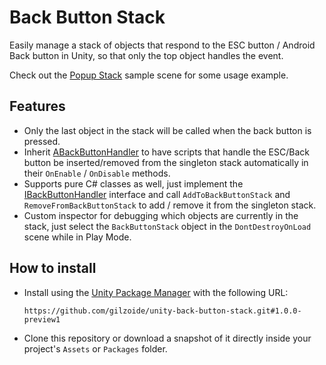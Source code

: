 # Back Button Stack
Easily manage a stack of objects that respond to the ESC button / Android Back button in Unity, so that only the top object handles the event.

Check out the [Popup Stack](Samples~/PopupStack) sample scene for some usage example.


## Features
- Only the last object in the stack will be called when the back button is pressed.
- Inherit [ABackButtonHandler](Runtime/ABackButtonHandler.cs) to have scripts that handle the ESC/Back button be inserted/removed from the singleton stack automatically in their `OnEnable` / `OnDisable` methods.
- Supports pure C# classes as well, just implement the [IBackButtonHandler](Runtime/IBackButtonHandler.cs) interface and call `AddToBackButtonStack` and `RemoveFromBackButtonStack` to add / remove it from the singleton stack.
- Custom inspector for debugging which objects are currently in the stack, just select the `BackButtonStack` object in the `DontDestroyOnLoad` scene while in Play Mode.


## How to install
- Install using the [Unity Package Manager](https://docs.unity3d.com/Manual/upm-ui-giturl.html) with the following URL:
  ```
  https://github.com/gilzoide/unity-back-button-stack.git#1.0.0-preview1
  ```
- Clone this repository or download a snapshot of it directly inside your project's `Assets` or `Packages` folder.
